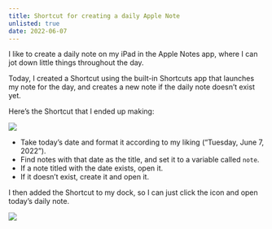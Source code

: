 ```yaml
---
title: Shortcut for creating a daily Apple Note
unlisted: true
date: 2022-06-07
---
```


I like to create a daily note on my iPad in the Apple Notes app, where I can jot down little things throughout the day.

Today, I created a Shortcut using the built-in Shortcuts app that launches my note for the day, and creates a new note if the daily note doesn’t exist yet.

Here’s the Shortcut that I ended up making:

![](/posts/shortcuts-note/172491458-a594913f-a407-4c13-8329-56b1ae042b7f.jpeg)

- Take today’s date and format it according to my liking (“Tuesday, June 7, 2022”).
- Find notes with that date as the title, and set it to a variable called `note`.
- If a note titled with the date exists, open it.
- If it doesn’t exist, create it and open it.

I then added the Shortcut to my dock, so I can just click the icon and open today’s daily note.

![](/posts/shortcuts-note/172491510-18b0d6d6-1c5a-4411-a44c-25ed46b128e3.jpeg)
